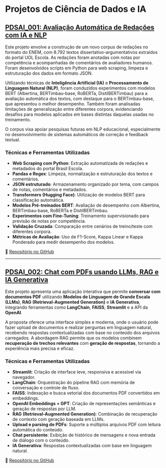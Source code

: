 # Projetos de Ciência de Dados e IA

## [PDSAI_001: Avaliação Automática de Redações com IA e NLP ](https://github.com/laicsiifes/aes_enem_corpus)
  
Este projeto envolve a construção de um novo corpus de redações no formato do ENEM, com 8.792 textos dissertativo-argumentativos extraídos do portal UOL Escola. As redações foram anotadas com notas por competência e acompanhadas de comentários de avaliadores humanos. Foram desenvolvidos scripts em Python para web scraping, limpeza e estruturação dos dados em formato JSON.

Utilizando técnicas de **Inteligência Artificial (IA)** e **Processamento de Linguagem Natural (NLP)**, foram conduzidos experimentos com modelos BERT (Albertina, BERTimbau-base, RoBERTa, DistilBERTimbau) para a avaliação automática dos textos, com destaque para o BERTimbau-base, que apresentou o melhor desempenho. Também foram analisadas limitações de generalização entre diferentes corpora, evidenciando desafios para modelos aplicados em bases distintas daquelas usadas no treinamento.

O corpus visa apoiar pesquisas futuras em NLP educacional, especialmente no desenvolvimento de sistemas automáticos de correção e feedback textual.

### Técnicas e Ferramentas Utilizadas

- **Web Scraping com Python**: Extração automatizada de redações e metadados do portal Brasil Escola.  
- **Pandas e Regex**: Limpeza, normalização e estruturação dos textos e comentários.  
- **JSON estruturado**: Armazenamento organizado por tema, com campos de notas, comentários e metadados.  
- **Transformers (Hugging Face)**: Utilização de modelos BERT para classificação automática.  
- **Modelos Pré-treinados BERT**: Avaliação de desempenho com Albertina, BERTimbau-base, RoBERTa e DistilBERTimbau.  
- **Experimentos com Fine-Tuning**: Treinamento supervisionado para previsão de notas por competência.  
- **Validação Cruzada**: Comparação entre cenários de treino/teste com diferentes corpora.  
- **Métricas de Avaliação**: Uso de F1-Score, Kappa Linear e Kappa Ponderado para medir desempenho dos modelos.


🔗 [Repositório no GitHub](https://github.com/laicsiifes/aes_enem_corpus)

---

## [PDSAI_002: Chat com PDFs usando LLMs, RAG e IA Generativa](https://github.com/grazimartins/chat-pdf-rag)

Este projeto apresenta uma aplicação interativa que permite **conversar com documentos PDF** utilizando **Modelos de Linguagem de Grande Escala (LLMs)**, **RAG (Retrieval-Augmented Generation)** e **IA Generativa**, integrando ferramentas como **LangChain**, **FAISS**, **Streamlit** e a API da **OpenAI**.

A proposta oferece uma interface simples e moderna, onde o usuário pode fazer upload de documentos e realizar perguntas em linguagem natural, recebendo respostas contextualizadas com base no conteúdo dos arquivos carregados. A abordagem RAG permite que os modelos combinem **recuperação de trechos relevantes** com **geração de respostas**, tornando a experiência mais precisa e eficaz.

### Técnicas e Ferramentas Utilizadas

- **Streamlit**: Criação de interface leve, responsiva e acessível via navegador.  
- **LangChain**: Orquestração do pipeline RAG com memória de conversação e controle de fluxo.  
- **FAISS**: Indexação e busca vetorial dos documentos PDF convertidos em embeddings.  
- **OpenAI Embeddings + GPT**: Criação de representações semânticas e geração de respostas por LLM.  
- **RAG (Retrieval-Augmented Generation)**: Combinação de recuperação de contexto com geração baseada em LLMs.  
- **Upload e parsing de PDFs**: Suporte a múltiplos arquivos PDF com leitura automática do conteúdo.  
- **Chat persistente**: Exibição de histórico de mensagens e nova entrada de diálogo com o conteúdo.  
- **IA Generativa**: Respostas contextualizadas com base em linguagem natural.


🔗 [Repositório no GitHub](https://github.com/grazimartins/chat-pdf-rag)